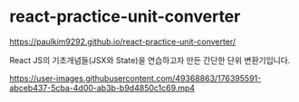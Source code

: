 # react-practice-unit-converter
https://paulkim9292.github.io/react-practice-unit-converter/

React JS의 기초개념들(JSX와 State)을 연습하고자 만든 간단한 단위 변환기입니다.



https://user-images.githubusercontent.com/49368863/176395591-abceb437-5cba-4d00-ab3b-b9d4850c1c69.mp4

